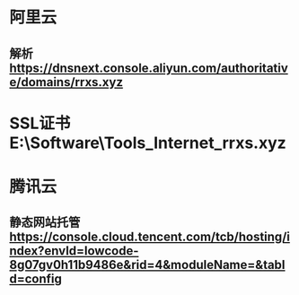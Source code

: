 
# 阿里云 
## 解析 https://dnsnext.console.aliyun.com/authoritative/domains/rrxs.xyz

# SSL证书 E:\Software\Tools_Internet\_rrxs.xyz


# 腾讯云
## 静态网站托管 https://console.cloud.tencent.com/tcb/hosting/index?envId=lowcode-8g07gv0h11b9486e&rid=4&moduleName=&tabId=config
